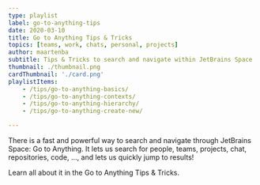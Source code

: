 ```yaml
---
type: playlist
label: go-to-anything-tips
date: 2020-03-10
title: Go to Anything Tips & Tricks
topics: [teams, work, chats, personal, projects]
author: maartenba
subtitle: Tips & Tricks to search and navigate within JetBrains Space
thumbnail: ./thumbnail.png
cardThumbnail: './card.png'
playlistItems:
    - /tips/go-to-anything-basics/
    - /tips/go-to-anything-contexts/
    - /tips/go-to-anything-hierarchy/
    - /tips/go-to-anything-create-new/

---
```



There is a fast and powerful way to search and navigate through JetBrains Space: Go to Anything. It lets us search for people, teams, projects, chat, repositories, code, ..., and lets us quickly jump to results!

Learn all about it in the Go to Anything Tips & Tricks.
